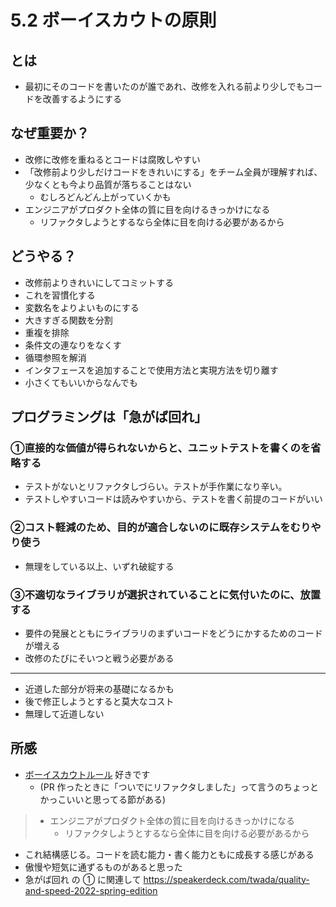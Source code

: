 # 5.2 ボーイスカウトの原則

## とは
- 最初にそのコードを書いたのが誰であれ、改修を入れる前より少しでもコードを改善するようにする

## なぜ重要か？
- 改修に改修を重ねるとコードは腐敗しやすい
- 「改修前より少しだけコードをきれいにする」をチーム全員が理解すれば、少なくとも今より品質が落ちることはない
  - むしろどんどん上がっていくかも
- エンジニアがプロダクト全体の質に目を向けるきっかけになる
  - リファクタしようとするなら全体に目を向ける必要があるから

## どうやる？
- 改修前よりきれいにしてコミットする
- これを習慣化する
- 変数名をよりよいものにする
- 大きすぎる関数を分割
- 重複を排除
- 条件文の連なりをなくす
- 循環参照を解消
- インタフェースを追加することで使用方法と実現方法を切り離す
- 小さくてもいいからなんでも

## プログラミングは「急がば回れ」
### ①直接的な価値が得られないからと、ユニットテストを書くのを省略する
- テストがないとリファクタしづらい。テストが手作業になり辛い。
- テストしやすいコードは読みやすいから、テストを書く前提のコードがいい

### ②コスト軽減のため、目的が適合しないのに既存システムをむりやり使う
- 無理をしている以上、いずれ破綻する

### ③不適切なライブラリが選択されていることに気付いたのに、放置する
- 要件の発展とともにライブラリのまずいコードをどうにかするためのコードが増える
- 改修のたびにそいつと戦う必要がある

---

- 近道した部分が将来の基礎になるかも
- 後で修正しようとすると莫大なコスト
- 無理して近道しない

## 所感
- [ボーイスカウトルール](https://xn--97-273ae6a4irb6e2hsoiozc2g4b8082p.com/%E3%82%A8%E3%83%83%E3%82%BB%E3%82%A4/%E3%83%9C%E3%83%BC%E3%82%A4%E3%82%B9%E3%82%AB%E3%82%A6%E3%83%88-%E3%83%AB%E3%83%BC%E3%83%AB/) 好きです
  - (PR 作ったときに「ついでにリファクタしました」って言うのちょっとかっこいいと思ってる節がある)

> - エンジニアがプロダクト全体の質に目を向けるきっかけになる
>   - リファクタしようとするなら全体に目を向ける必要があるから

- これ結構感じる。コードを読む能力・書く能力ともに成長する感じがある
- 傲慢や短気に通ずるものがあると思った
- 急がば回れ の ① に関連して https://speakerdeck.com/twada/quality-and-speed-2022-spring-edition
